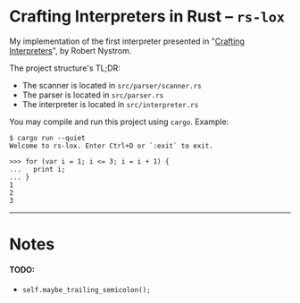 # Crafting Interpreters in Rust – `rs-lox`

My implementation of the first interpreter presented in "[Crafting Interpreters](https://craftinginterpreters.com/)", by Robert Nystrom.

The project structure's TL;DR:

- The scanner is located in `src/parser/scanner.rs`
- The parser is located in `src/parser.rs`
- The interpreter is located in `src/interpreter.rs`

You may compile and run this project using `cargo`. Example:

```
$ cargo run --quiet
Welcome to rs-lox. Enter Ctrl+D or `:exit` to exit.

>>> for (var i = 1; i <= 3; i = i + 1) {
...   print i;
... }
1
2
3
```

---

# Notes

#### TODO: 

- `self.maybe_trailing_semicolon();`
